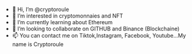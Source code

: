 - 👋 Hi, I’m @cryptoroule
- 👀 I’m interested in cryptomonnaies and NFT
- 🌱 I’m currently learning about Ethereum
- 💞️ I’m looking to collaborate on GITHUB and Binance (Blockchaine)
- 📫 You can contact me on Tiktok,Instagram, Facebook, Youtube...My name is Cryptoroule

<!---
cryptoroule/cryptoroule is a ✨ special ✨ repository because its `README.md` (this file) appears on your GitHub profile.
You can click the Preview link to take a look at your changes.
--->
